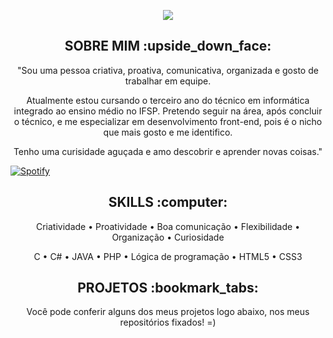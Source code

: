 



<p align="center">
 <img src= "https://media.discordapp.net/attachments/816888490955636747/864915060622098472/Ola_eu_Sou_a_Amanda.png?width=840&height=473  width="500"/>
       </p>
       
       
 <h2 align="center" >SOBRE MIM :upside_down_face:</h2>
 
 <p align = "center">"Sou uma pessoa criativa, proativa, comunicativa, organizada e gosto de trabalhar em equipe. 
 </p>
<p align = "center">Atualmente estou cursando o terceiro ano do técnico em informática integrado ao ensino médio no IFSP. Pretendo seguir na área, após concluir o técnico, e me especializar em desenvolvimento front-end, pois é o nicho que mais gosto e me identifico.
</p>
<p align = "center">Tenho uma curisidade aguçada e amo descobrir e aprender novas coisas."</p>
      
[![Spotify](https://open.spotify.com/playlist/7ehEzNjmpLEMNDOeRM6trB?si=ickB8HVqSG2MPeArrS7utQ&utm_source=copy-link&dl_branch=1)](https://open.spotify.com/playlist/7ehEzNjmpLEMNDOeRM6trB?si=ickB8HVqSG2MPeArrS7utQ&utm_source=copy-link&dl_branch=1)
<h2 align="center" >SKILLS :computer:</h2>



 <p align = "center"> Criatividade • Proatividade • Boa comunicação • Flexibilidade • Organização • Curiosidade </p>



  <p align = "center">C • C# • JAVA • PHP • Lógica de programação • HTML5 • CSS3 </p>


<h2 align="center" >PROJETOS :bookmark_tabs:</h2>

<p align = "center">Você pode conferir alguns dos meus projetos logo abaixo, nos meus repositórios fixados! =) </p>

